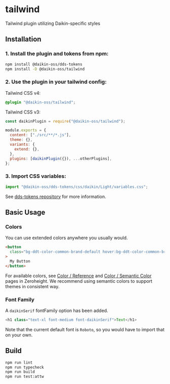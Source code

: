 # tailwind

Tailwind plugin utilizing Daikin-specific styles

## Installation

### 1. Install the plugin and tokens from npm:

```sh
npm install @daikin-oss/dds-tokens
npm install -D @daikin-oss/tailwind
```

### 2. Use the plugin in your tailwind config:

Tailwind CSS v4:

```css
@plugin "@daikin-oss/tailwind";
```

Tailwind CSS v3:

```js
const daikinPlugin = require("@daikin-oss/tailwind");

module.exports = {
  content: ["./src/**/*.js"],
  theme: {},
  variants: {
    extend: {},
  },
  plugins: [daikinPlugin({}), ...otherPlugins],
};
```

### 3. Import CSS variables:

```js
import "@daikin-oss/dds-tokens/css/daikin/Light/variables.css";
```

See [dds-tokens repository](https://github.com/dsv-rp/dds-tokens?tab=readme-ov-file#readme) for more information.

## Basic Usage

### Colors

You can use extended colors anywhere you usually would.

```html
<button
  class="bg-ddt-color-common-brand-default hover:bg-ddt-color-common-brand-hover"
>
  My Button
</button>
```

For available colors, see [Color / Reference](https://zeroheight.com/6e2dc43d7/p/161b86-reference) and [Color / Semantic Color](https://zeroheight.com/6e2dc43d7/p/01c238-semantic-color) pages in Zeroheight.
We recommend using semantic colors to support themes in consistent way.

### Font Family

A `daikinSerif` fontFamily option has been added.

```javascript
<h1 class="text-xl font-medium font-daikinSerif">Text</h1>
```

Note that the current default font is `Roboto`, so you would have to import that on your own.

## Build

```sh
npm run lint
npm run typecheck
npm run build
npm run test:attw
```
